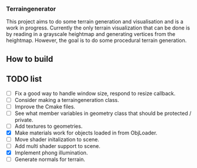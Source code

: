 ### Terraingenerator ###
This project aims to do some terrain generation and visualisation
and is a work in progress. Currently the only terrain visualization
that can be done is by reading in a grayscale heightmap and generating vertices
from the heightmap. However, the goal is to do some procedural terrain generation. 

## How to build ##


## TODO list ##
- [ ] Fix a good way to handle window size, respond to resize callback.
- [ ] Consider making a terraingeneration class.
- [ ] Improve the Cmake files.
- [ ] See what member variables in geometry class that should be protected / private.
- [ ] Add textures to geometries.
- [x] Make materials work for objects loaded in from ObjLoader.
- [ ] Move shader initalization to scene.
- [ ] Add multi shader support to scene.
- [x] Implement phong illumination.
- [ ] Generate normals for terrain.
